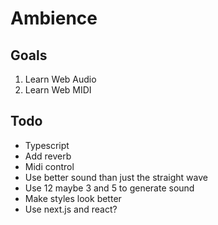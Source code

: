 # Ambience

## Goals

1. Learn Web Audio
2. Learn Web MIDI

## Todo

* Typescript
* Add reverb
* Midi control
* Use better sound than just the straight wave
* Use 12 maybe 3 and 5 to generate sound
* Make styles look better
* Use next.js and react?
